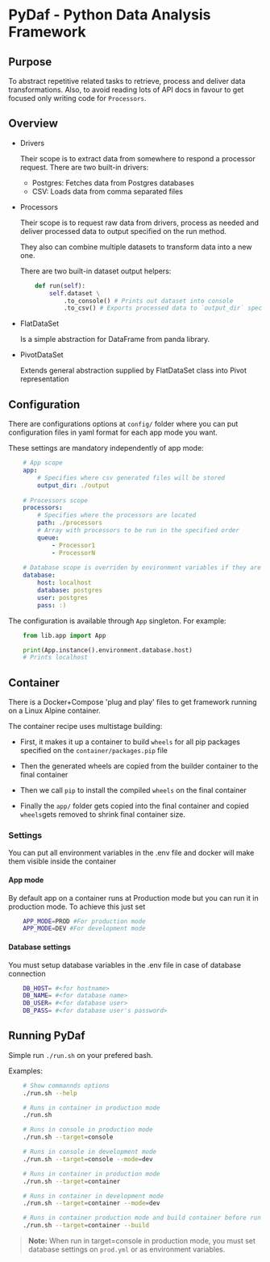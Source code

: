 # PyDaf - Python Data Analysis Framework

## Purpose
To abstract repetitive related tasks to retrieve, process and deliver data transformations. Also, to avoid reading lots of API docs in favour to get focused only writing code for `Processors`.


## Overview

- Drivers
    
    Their scope is to extract data from somewhere to respond a processor request. 
    There are two built-in drivers:
        
    - Postgres: Fetches data from Postgres databases
    - CSV: Loads data from comma separated files

- Processors

    Their scope is to request raw data from drivers, process as needed and deliver processed data to output specified on the run method. 
    
    They also can combine multiple datasets to transform data into a new one.

    There are two built-in dataset output helpers:

    ```python   
        def run(self):
            self.dataset \
                .to_console() # Prints out dataset into console
                .to_csv() # Exports processed data to `output_dir` specified in settings
    ```

- FlatDataSet

    Is a simple abstraction for DataFrame from panda library. 

- PivotDataSet

    Extends general abstraction supplied by FlatDataSet class into Pivot representation

## Configuration

There are configurations options at `config/` folder where you can put configuration files in yaml format for each app mode you want. 

These settings are mandatory independently of app mode:        
```yaml
    # App scope
    app:
        # Specifies where csv generated files will be stored
        output_dir: ./output 
    
    # Processors scope
    processors:
        # Specifies where the processors are located
        path: ./processors 
        # Array with processors to be run in the specified order
        queue:
            - Processor1
            - ProcessorN
    
    # Database scope is overriden by environment variables if they are present
    database:
        host: localhost
        database: postgres
        user: postgres
        pass: :)
```

The configuration is available through `App` singleton. For example:

```python
    from lib.app import App

    print(App.instance().environment.database.host)
    # Prints localhost
```

## Container

There is a Docker+Compose 'plug and play' files to get framework running on a Linux Alpine container.

The container recipe uses multistage building: 

* First, it makes it up a container to build `wheels` for all pip packages specified on the `container/packages.pip` file

* Then the generated wheels are copied from the builder container to the final container

* Then we call `pip` to install the compiled `wheels` on the final container

* Finally the `app/` folder gets copied into the final container and copied `wheels`gets removed to shrink final container size.

### Settings
You can put all environment variables in the .env file and docker will make them visible inside the container

#### App mode

By default app on a container runs at Production mode but you can run it in production mode. To achieve this just set

```bash
    APP_MODE=PROD #For production mode
    APP_MODE=DEV #For development mode
```

#### Database settings

You must setup database variables in the .env file in case of database connection

```bash   
    DB_HOST= #<for hostname>
    DB_NAME= #<for database name>
    DB_USER= #<for database user>
    DB_PASS= #<for database user's password>
```

## Running PyDaf

Simple run `./run.sh` on your prefered bash.

Examples:

```bash
    # Show commannds options
    ./run.sh --help 

    # Runs in container in production mode
    ./run.sh 

    # Runs in console in production mode
    ./run.sh --target=console

    # Runs in console in development mode
    ./run.sh --target=console --mode=dev 

    # Runs in container in production mode
    ./run.sh --target=container 

    # Runs in container in development mode
    ./run.sh --target=container --mode=dev 

    # Runs in container production mode and build container before run
    ./run.sh --target=container --build 
```

> **Note:** When run in target=console in production mode, you must set database settings on `prod.yml` or as environment variables.
